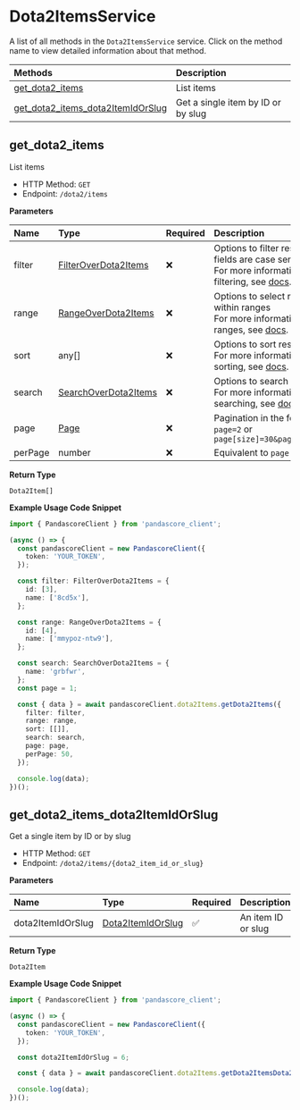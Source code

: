 # Dota2ItemsService

A list of all methods in the `Dota2ItemsService` service. Click on the method name to view detailed information about that method.

| Methods                                                                 | Description                        |
| :---------------------------------------------------------------------- | :--------------------------------- |
| [get_dota2_items](#get_dota2_items)                                     | List items                         |
| [get_dota2_items_dota2ItemIdOrSlug](#get_dota2_items_dota2itemidorslug) | Get a single item by ID or by slug |

## get_dota2_items

List items

- HTTP Method: `GET`
- Endpoint: `/dota2/items`

**Parameters**

| Name    | Type                                                      | Required | Description                                                                                                                                         |
| :------ | :-------------------------------------------------------- | :------- | :-------------------------------------------------------------------------------------------------------------------------------------------------- |
| filter  | [FilterOverDota2Items](../models/FilterOverDota2Items.md) | ❌       | Options to filter results. String fields are case sensitive <br/>For more information on filtering, see [docs](/docs/filtering-and-sorting#filter). |
| range   | [RangeOverDota2Items](../models/RangeOverDota2Items.md)   | ❌       | Options to select results within ranges <br/>For more information on ranges, see [docs](/docs/filtering-and-sorting#range).                         |
| sort    | any[]                                                     | ❌       | Options to sort results <br/>For more information on sorting, see [docs](/docs/filtering-and-sorting#sort).                                         |
| search  | [SearchOverDota2Items](../models/SearchOverDota2Items.md) | ❌       | Options to search results <br/>For more information on searching, see [docs](/docs/filtering-and-sorting#search).                                   |
| page    | [Page](../models/Page.md)                                 | ❌       | Pagination in the form of `page=2` or `page[size]=30&page[number]=2`                                                                                |
| perPage | number                                                    | ❌       | Equivalent to `page[size]`                                                                                                                          |

**Return Type**

`Dota2Item[]`

**Example Usage Code Snippet**

```typescript
import { PandascoreClient } from 'pandascore_client';

(async () => {
  const pandascoreClient = new PandascoreClient({
    token: 'YOUR_TOKEN',
  });

  const filter: FilterOverDota2Items = {
    id: [3],
    name: ['8cd5x'],
  };

  const range: RangeOverDota2Items = {
    id: [4],
    name: ['mmypoz-ntw9'],
  };

  const search: SearchOverDota2Items = {
    name: 'grbfwr',
  };
  const page = 1;

  const { data } = await pandascoreClient.dota2Items.getDota2Items({
    filter: filter,
    range: range,
    sort: [[]],
    search: search,
    page: page,
    perPage: 50,
  });

  console.log(data);
})();
```

## get_dota2_items_dota2ItemIdOrSlug

Get a single item by ID or by slug

- HTTP Method: `GET`
- Endpoint: `/dota2/items/{dota2_item_id_or_slug}`

**Parameters**

| Name              | Type                                                | Required | Description        |
| :---------------- | :-------------------------------------------------- | :------- | :----------------- |
| dota2ItemIdOrSlug | [Dota2ItemIdOrSlug](../models/Dota2ItemIdOrSlug.md) | ✅       | An item ID or slug |

**Return Type**

`Dota2Item`

**Example Usage Code Snippet**

```typescript
import { PandascoreClient } from 'pandascore_client';

(async () => {
  const pandascoreClient = new PandascoreClient({
    token: 'YOUR_TOKEN',
  });

  const dota2ItemIdOrSlug = 6;

  const { data } = await pandascoreClient.dota2Items.getDota2ItemsDota2ItemIdOrSlug();

  console.log(data);
})();
```

<!-- This file was generated by liblab | https://liblab.com/ -->

